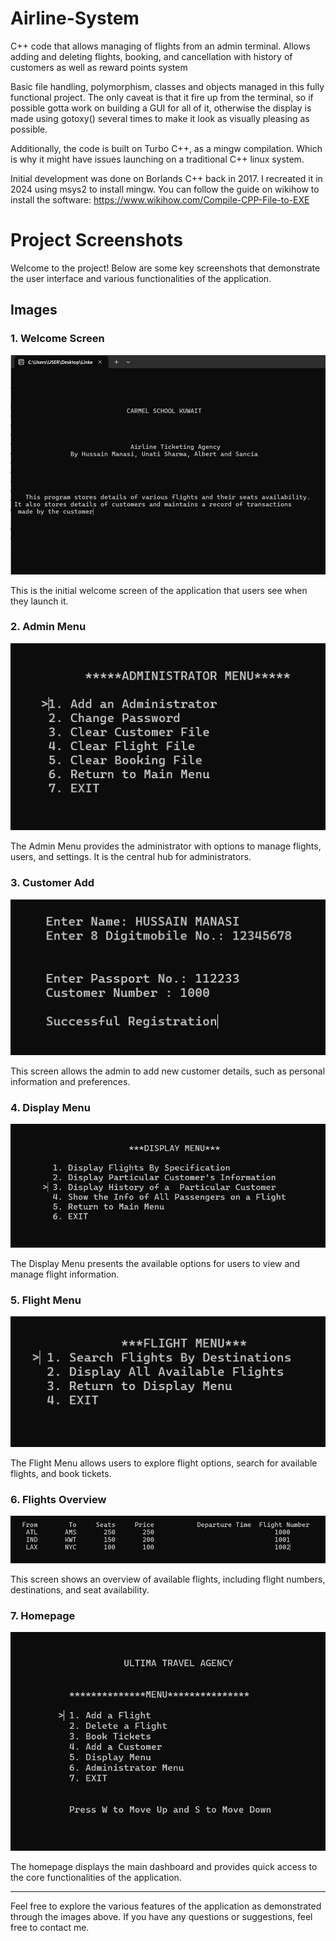 # Airline-System
C++ code that allows managing of flights from an admin terminal. Allows adding and deleting flights, booking, and cancellation with history of customers as well as reward points system

Basic file handling, polymorphism, classes and objects managed in this fully functional project.
The only caveat is that it fire up from the terminal, so if possible gotta work on building a GUI for all of it, otherwise the display is made using gotoxy() several times to make it look as visually pleasing as possible.

Additionally, the code is built on Turbo C++, as a mingw compilation. Which is why it might have issues launching on a traditional C++ linux system.

Initial development was done on Borlands C++ back in 2017. I recreated it in 2024 using msys2 to install mingw. You can follow the guide on wikihow to install the software: https://www.wikihow.com/Compile-CPP-File-to-EXE

# Project Screenshots

Welcome to the project! Below are some key screenshots that demonstrate the user interface and various functionalities of the application.

## Images

### 1. **Welcome Screen**
![Welcome Screen](images/Welcome.png)

This is the initial welcome screen of the application that users see when they launch it.

### 2. **Admin Menu**
![Admin Menu](images/Admin_menu.png)

The Admin Menu provides the administrator with options to manage flights, users, and settings. It is the central hub for administrators.

### 3. **Customer Add**
![Customer Add](images/Customer_add.png)

This screen allows the admin to add new customer details, such as personal information and preferences.

### 4. **Display Menu**
![Display Menu](images/Display_menu.png)

The Display Menu presents the available options for users to view and manage flight information.

### 5. **Flight Menu**
![Flight Menu](images/flight_menu.png)

The Flight Menu allows users to explore flight options, search for available flights, and book tickets.

### 6. **Flights Overview**
![Flights Overview](images/flights.png)

This screen shows an overview of available flights, including flight numbers, destinations, and seat availability.

### 7. **Homepage**
![Homepage](images/Homepage.png)

The homepage displays the main dashboard and provides quick access to the core functionalities of the application.

---

Feel free to explore the various features of the application as demonstrated through the images above. If you have any questions or suggestions, feel free to contact me.
